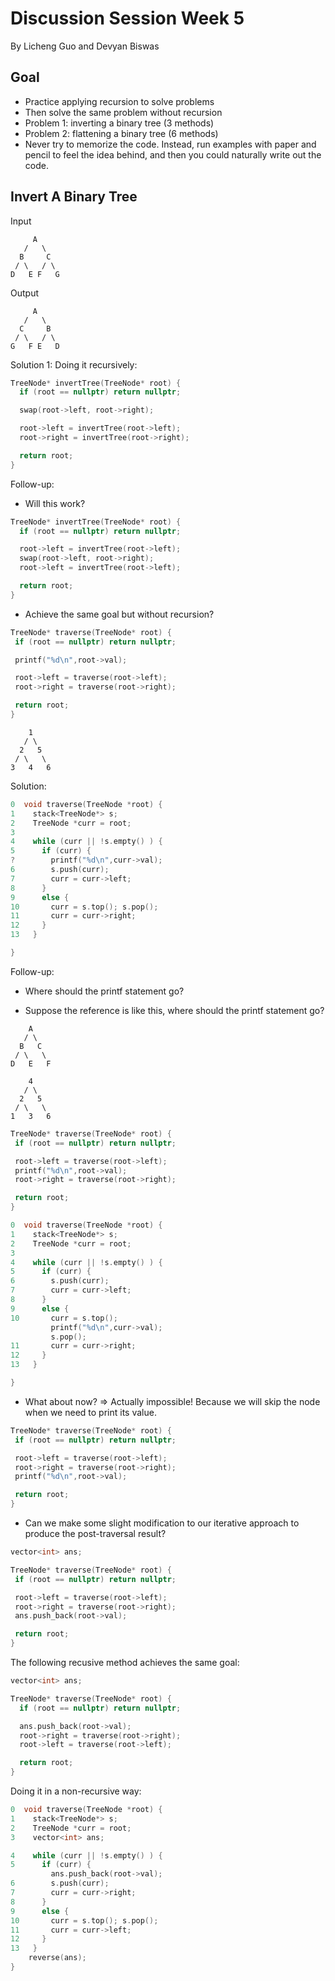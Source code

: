 # Discussion Session Week 5
By Licheng Guo and Devyan Biswas

## Goal
- Practice applying recursion to solve problems
- Then solve the same problem without recursion
- Problem 1: inverting a binary tree (3 methods)
- Problem 2: flattening a binary tree (6 methods)
- Never try to memorize the code. Instead, run examples with paper and pencil to feel the idea behind, and then you could naturally write out the code.

## Invert A Binary Tree


Input
```
     A
   /   \
  B     C
 / \   / \
D   E F   G
```

Output
```
     A
   /   \
  C     B
 / \   / \
G   F E   D
```

Solution 1: Doing it recursively:
```c++
TreeNode* invertTree(TreeNode* root) {
  if (root == nullptr) return nullptr;

  swap(root->left, root->right);

  root->left = invertTree(root->left);
  root->right = invertTree(root->right);

  return root;
}
 ```

Follow-up:
- Will this work?
```c++
TreeNode* invertTree(TreeNode* root) {
  if (root == nullptr) return nullptr;

  root->left = invertTree(root->left);
  swap(root->left, root->right);
  root->left = invertTree(root->left);

  return root;
}
```

- Achieve the same goal but without recursion?
 ```c++
TreeNode* traverse(TreeNode* root) {
  if (root == nullptr) return nullptr;

  printf("%d\n",root->val);

  root->left = traverse(root->left);
  root->right = traverse(root->right);

  return root;
}
 ```

```
    1
   / \
  2   5
 / \   \
3   4   6
```

Solution:
```c++
0  void traverse(TreeNode *root) {
1    stack<TreeNode*> s;
2    TreeNode *curr = root;
3  
4    while (curr || !s.empty() ) {
5      if (curr) {
?        printf("%d\n",curr->val);
6        s.push(curr);
7        curr = curr->left;
8      }
9      else {
10       curr = s.top(); s.pop();
11       curr = curr->right;
12     }
13   }

}
```
Follow-up:
- Where should the printf statement go?

- Suppose the reference is like this, where should the printf statement go?

```
    A   
   / \
  B   C
 / \   \
D   E   F

    4   
   / \
  2   5
 / \   \
1   3   6
```
 ```c++
TreeNode* traverse(TreeNode* root) {
  if (root == nullptr) return nullptr;

  root->left = traverse(root->left);
  printf("%d\n",root->val);
  root->right = traverse(root->right);

  return root;
}
 ```

```c++
0  void traverse(TreeNode *root) {
1    stack<TreeNode*> s;
2    TreeNode *curr = root;
3  
4    while (curr || !s.empty() ) {
5      if (curr) {
6        s.push(curr);
7        curr = curr->left;
8      }
9      else {
10       curr = s.top(); 
         printf("%d\n",curr->val);
         s.pop();
11       curr = curr->right;
12     }
13   }

}
```

- What about now? => Actually impossible! Because we will skip the node when we need to print its value.

 ```c++
TreeNode* traverse(TreeNode* root) {
  if (root == nullptr) return nullptr;

  root->left = traverse(root->left);
  root->right = traverse(root->right);
  printf("%d\n",root->val);

  return root;
}
 ```

- Can we make some slight modification to our iterative approach to produce the post-traversal result?

 ```c++
vector<int> ans;

TreeNode* traverse(TreeNode* root) {
  if (root == nullptr) return nullptr;

  root->left = traverse(root->left);
  root->right = traverse(root->right);
  ans.push_back(root->val);
 
  return root;
}
```

The following recusive method achieves the same goal:
```c++
vector<int> ans;

TreeNode* traverse(TreeNode* root) {
  if (root == nullptr) return nullptr;

  ans.push_back(root->val);
  root->right = traverse(root->right);
  root->left = traverse(root->left);

  return root;
}
```

Doing it in a non-recursive way:
```c++
0  void traverse(TreeNode *root) {
1    stack<TreeNode*> s;
2    TreeNode *curr = root;
3    vector<int> ans;

4    while (curr || !s.empty() ) {
5      if (curr) {
         ans.push_back(root->val);
6        s.push(curr);
7        curr = curr->right;
8      }
9      else {
10       curr = s.top(); s.pop();
11       curr = curr->left;
12     }
13   }
    reverse(ans);
}
```
